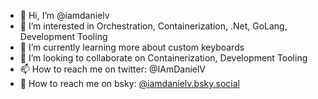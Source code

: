 - 👋 Hi, I’m @iamdanielv
- 👀 I’m interested in Orchestration, Containerization, .Net, GoLang, Development Tooling
- 🌱 I’m currently learning more about custom keyboards
- 💞️ I’m looking to collaborate on Containerization, Development Tooling
- 📫 How to reach me on twitter: @IAmDanielV
- 🦋 How to reach me on bsky: [@iamdanielv.bsky.social](https://bsky.app/profile/iamdanielv.bsky.social)

<!---
dvintel/dvintel is a ✨ special ✨ repository because its `README.md` (this file) appears on your GitHub profile.
You can click the Preview link to take a look at your changes.
--->
